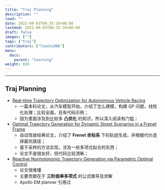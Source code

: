 ```yaml
---
title: "Traj Planning"
description: ""
lead: ""
date: 2021-09-03T00:35:10+08:00
lastmod: 2021-09-03T00:35:10+08:00
draft: false
images: [""]
tags: ["traj"]
contributors: ["luoshi006"]
menu:
  docs:
    parent: "learning"
weight: 020
---
```


---
## Traj Planning

- [Real-time Trajectory Optimization for Autonomous Vehicle Racing](/docs/learning/traj_planning/20210903_rt_traj_optimization_for_racing)
    - 一篇本科论文，从汽车模型开始，介绍了怎么建模，构建 QP 问题，线性化处理；比较全面，且有代码示例；
    - 因为里面涉及到比较多 **凸优化** 的知识，所以深入阅读有门槛；
- [Optimal Trajectory Generation for Dynamic Street Scenarios in a Frenet Frame](/docs/learning/traj_planning/20210916_optimal_traj_in_frenet_frame)
    - 自动驾驶经典论文，介绍了 **Frenet 坐标系** 下的轨迹生成，并根据代价选择最优路径；
    - 基于采样的方法实现，涉及一些多项式拟合的东西；
    - 论文不是很友好，但代码比较清晰；
- [Reactive Nonholonomic Trajectory Generation via Parametric Optimal Control](/docs/learning/traj_planning/20210924_reactive_nonholonomic_traj_gen)
    - 论文很难懂
    - 主要贡献在于 **三阶曲率多项式** 的公式推导及求解
    - Apollo EM planner 引用过

